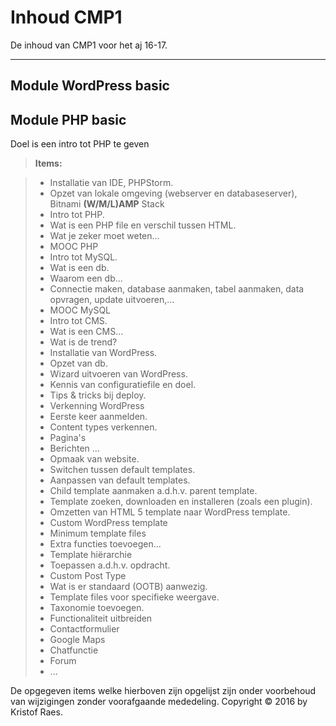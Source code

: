 Inhoud CMP1
===================


De inhoud van CMP1 voor het aj 16-17.

----------


## Module WordPress basic
## Module PHP basic


Doel is een intro tot PHP te geven

> **Items:**

> - Installatie van IDE, PHPStorm.
> - Opzet van lokale omgeving (webserver en databaseserver), Bitnami **(W/M/L)AMP** Stack
> - Intro tot PHP.
>  - Wat is een PHP file en verschil tussen HTML.
>  - Wat je zeker moet weten...
>  - <i class="icon-upload"></i> MOOC PHP
> - Intro tot MySQL.
>  - Wat is een db.
>  - Waarom een db...
>  - Connectie maken, database aanmaken, tabel aanmaken, data opvragen, update uitvoeren,...
>  - <i class="icon-upload"></i> MOOC MySQL
> - Intro tot CMS.
>  - Wat is een CMS...
>  - Wat is de trend?
> - Installatie van WordPress.
>  - Opzet van db.
>  - Wizard uitvoeren van WordPress.
>  - Kennis van configuratiefile en doel.
>  - Tips & tricks bij deploy.
> - Verkenning WordPress
>  - Eerste keer aanmelden.
>  - Content types verkennen.
>  - Pagina's
>  - Berichten
>  ...
> - Opmaak van website.
>  - Switchen tussen default templates.
>  - Aanpassen van default templates.
>  - Child template aanmaken a.d.h.v. parent template.
>  - Template zoeken, downloaden en installeren (zoals een plugin).
>  - Omzetten van HTML 5 template naar WordPress template.
> - Custom WordPress template
>  - Minimum template files
>  - Extra functies toevoegen...
>  - Template hiërarchie
>  - Toepassen a.d.h.v. opdracht.
> - Custom Post Type
>  - Wat is er standaard (OOTB) aanwezig.
>  - Template files voor specifieke weergave.
>  - Taxonomie toevoegen.
> - Functionaliteit uitbreiden
>  - Contactformulier
>  - Google Maps
>  - Chatfunctie
>  - Forum
>  - ...





De opgegeven items welke hierboven zijn opgelijst zijn onder voorbehoud van wijzigingen zonder voorafgaande mededeling.
Copyright &copy; 2016 by Kristof Raes.
